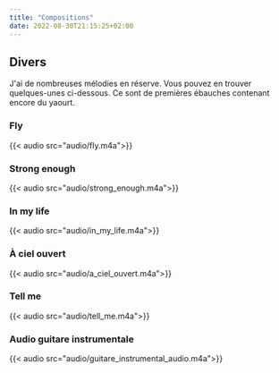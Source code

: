 ```yaml
---
title: "Compositions"
date: 2022-08-30T21:15:25+02:00
---
```


## Divers

J'ai de nombreuses mélodies en réserve. Vous pouvez en trouver quelques-unes ci-dessous.
Ce sont de premières ébauches contenant encore du yaourt.

### Fly

{{< audio src="audio/fly.m4a">}}

### Strong enough

{{< audio src="audio/strong_enough.m4a">}}

### In my life

{{< audio src="audio/in_my_life.m4a">}}

### À ciel ouvert

{{< audio src="audio/a_ciel_ouvert.m4a">}}

### Tell me

{{< audio src="audio/tell_me.m4a">}}

### Audio guitare instrumentale

{{< audio src="audio/guitare_instrumental_audio.m4a">}}
